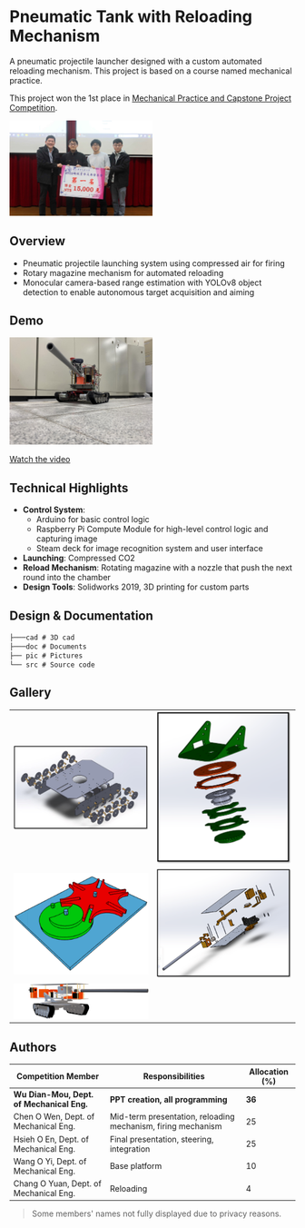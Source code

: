 # Pneumatic Tank with Reloading Mechanism

A pneumatic projectile launcher designed with a custom automated reloading mechanism. This project is based on a course named mechanical practice.

This project won the 1st place in [Mechanical Practice and Capstone Project Competition](https://me.nycu.edu.tw/zh_tw/news8/announcements/%E6%A9%9F%E6%A2%B0%E7%B3%BB%E6%96%BC113%E5%B9%B41%E6%9C%883%E6%97%A5%E8%88%89%E8%BE%A6-2023%E6%A9%9F%E6%A2%B0%E5%AF%A6%E4%BD%9C%E6%88%90%E6%9E%9C%E7%99%BC%E8%A1%A8%E7%AB%B6%E8%B3%BD-%E7%B6%93%E9%A9%97%E5%82%B3%E6%89%BF%E8%88%87%E5%88%86%E4%BA%AB-29685827).

<img src="pic/first_place.jpg" alt="Cover" width="50%">

## Overview

- Pneumatic projectile launching system using compressed air for firing
- Rotary magazine mechanism for automated reloading
- Monocular camera-based range estimation with YOLOv8 object detection to enable autonomous target acquisition and aiming

## Demo

<img src="doc/2023-05-19%20封面.jpg" alt="Cover" width="50%">

[Watch the video](https://youtu.be/MhBOqN-i4nw)

## Technical Highlights

- **Control System**:
  - Arduino for basic control logic
  - Raspberry Pi Compute Module for high-level control logic and capturing image
  - Steam deck for image recognition system and user interface
- **Launching**: Compressed CO2
- **Reload Mechanism**: Rotating magazine with a nozzle that push the next round into the chamber
- **Design Tools**: Solidworks 2019, 3D printing for custom parts

## Design & Documentation

```
├───cad # 3D cad
├───doc # Documents
├── pic # Pictures
└── src # Source code
```

## Gallery

<table>
  <tr>
    <td><img src="pic/chassis.jpg" alt="Chassis" width="250"/></td>
    <td><img src="pic/rotation-exploded-view.png" alt="Rotation Mechanism Exploded View" width="250"/></td>
  </tr>
  <tr>
    <td><img src="pic/reloading-animation.gif" alt="Reloading Mechanism Animation" width="250"/></td>
    <td><img src="pic/firing-exploded-view.png" alt="Firing Mechanism Exploded View" width="250"/></td>
  </tr>
  <tr>
    <td><img src="pic/cad.png" alt="CAD Overview" width="250"/></td>
    <td></td>
  </tr>
</table>

## Authors

| Competition Member                  | Responsibilities                                    | Allocation (%) |
|--------------------------------------|-----------------------------------------------------|----------------|
| **Wu Dian-Mou, Dept. of Mechanical Eng.**   | **PPT creation, all programming**                   | **36**             |
| Chen O Wen, Dept. of Mechanical Eng. | Mid-term presentation, reloading mechanism, firing mechanism | 25             |
| Hsieh O En, Dept. of Mechanical Eng.| Final presentation, steering, integration           | 25             |
| Wang O Yi, Dept. of Mechanical Eng.  | Base platform                                        | 10             |
| Chang O Yuan, Dept. of Mechanical Eng.| Reloading                                           | 4              |

> Some members' names not fully displayed due to privacy reasons.
